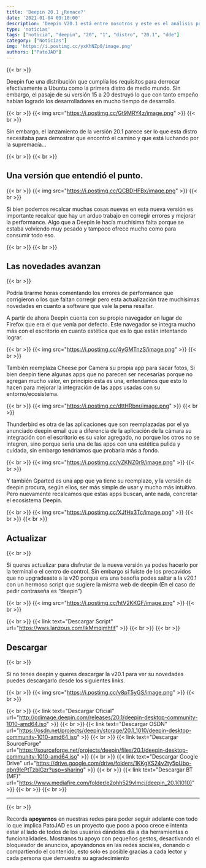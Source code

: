 ```yaml
---
title: 'Deepin 20.1 ¿Renace?'
date: '2021-01-04 09:10:00'
description: 'Deepin V20.1 está entre nosotros y este es el análisis preliminar de las novedades presentadas por la web de Deepin.'
type: 'noticias'
tags: ["noticia", "deepin", "20", "1", "distro", "20.1", "dde"]
category: ["Noticias"]
img: 'https://i.postimg.cc/yxKhNZp0/image.png'
authors: ["PatoJAD"]
---
```


{{< br >}}

Deepin fue una distribución que cumplía los requisitos para derrocar efectivamente a Ubuntu como la primera distro de medio mundo. Sin embargo, el pasaje de su versión 15 a 20 destruyó lo que con tanto empeño habían logrado los desarrolladores en mucho tiempo de desarrollo.

{{< br >}}
{{< img src="https://i.postimg.cc/Gt9MRY4z/image.png" >}}
{{< br >}}

Sin embargo, el lanzamiento de la versión 20.1 parece ser lo que esta distro necesitaba para demostrar que encontró el camino y que está luchando por la supremacía…

{{< br >}}
{{< br >}}

## Una versión que entendió el punto.

{{< br >}}
{{< img src="https://i.postimg.cc/QCBDHFBx/image.png" >}}
{{< br >}}

Si bien podemos recalcar muchas cosas nuevas en esta nueva versión es importante recalcar que hay un arduo trabajo en corregir errores y mejorar la performance. Algo que a Deepin le hacía muchísima falta porque se estaba volviendo muy pesado y tampoco ofrece mucho como para consumir todo eso.

{{< br >}}
{{< br >}}

## Las novedades avanzan

{{< br >}}

Podría tirarme horas comentando los errores de performance que corrigieron o los que faltan corregir pero esta actualización trae muchísimas novedades en cuanto a software que vale la pena resaltar.

A partir de ahora Deepin cuenta con su propio navegador en lugar de Firefox que era el que venía por defecto. Este navegador se integra mucho más con el escritorio en cuanto estética que es lo que están intentando lograr.

{{< br >}}
{{< img src="https://i.postimg.cc/4yGMTnzS/image.png" >}}
{{< br >}}

También reemplaza Cheese por Camera su propia app para sacar fotos, Si bien deepin tiene algunas apps que no parecen ser necesarias porque no agregan mucho valor, en principio esta es una, entendamos que esto lo hacen para mejorar la integración de las apps usadas con su entorno/ecosistema.

{{< br >}}
{{< img src="https://i.postimg.cc/dttHRbnr/image.png" >}}
{{< br >}}

Thunderbird es otra de las aplicaciones que son reemplazadas por el ya anunciado deepin email que a diferencia de la aplicación de la cámara su integración con el escritorio es su valor agregado, no porque los otros no se integren, sino porque sería una de las apps con una estética pulida y cuidada, sin embargo tendríamos que probarla más a fondo.

{{< br >}}
{{< img src="https://i.postimg.cc/vZKNZ0r9/image.png" >}}
{{< br >}}

Y también Gparted es una app que ya tiene su reemplazo, y la versión de deepin procura, según ellos, ser más simple de usar y mucho más intuitivo. Pero nuevamente recalcamos que estas apps buscan, ante nada, concretar el ecosistema Deepin.

{{< br >}}
{{< img src="https://i.postimg.cc/XJfHx3Tc/image.png" >}}
{{< br >}}
{{< br >}}

## Actualizar

{{< br >}}

Si queres actualizar para disfrutar de la nueva versión ya podes hacerlo por la terminal o el centro de control. Sin embargo si fuiste de los precavidos que no upgradeaste a la v20 porque era una basofia podes saltar a la v20.1 con un hermoso script que sugiere la misma web de deepin (En el caso de pedir contraseña es “deepin”)

{{< br >}}
{{< img src="https://i.postimg.cc/htV2KKGF/image.png" >}}
{{< br >}}

{{< br >}}
{{< link text="Descargar Script" url="https://wws.lanzous.com/ikMmqjmhtif" >}}
{{< br >}}
{{< br >}}

## Descargar

{{< br >}}

Si no tenes deepin y queres descargar la v20.1 para ver su novedades puedes descargarlo desde los siguientes links.

{{< br >}}
{{< img src="https://i.postimg.cc/v8pT5yGS/image.png" >}}
{{< br >}}

{{< br >}}
{{< link text="Descargar Oficial" url="http://cdimage.deepin.com/releases/20.1/deepin-desktop-community-1010-amd64.iso" >}}
{{< br >}}
{{< link text="Descargar OSDN" url="https://osdn.net/projects/deepin/storage/20.1_1010/deepin-desktop-community-1010-amd64.iso" >}}
{{< br >}}
{{< link text="Descargar SourceForge" url="https://sourceforge.net/projects/deepin/files/20.1/deepin-desktop-community-1010-amd64.iso" >}}
{{< br >}}
{{< link text="Descargar Google Drive" url="https://drive.google.com/drive/folders/1KKgXS24v2ty5pUbo-qbn9IePtTzblGzr?usp=sharing" >}}
{{< br >}}
{{< link text="Descargar BT (MF)" url="https://www.mediafire.com/folder/e2ohh529vlmcj/deepin_20.1(1010)" >}}
{{< br >}}
{{< br >}}

---

{{< br >}}

Recorda **apoyarnos** en nuestras redes para poder seguir adelante con todo lo que implica PatoJAD es un proyecto que poco a poco crece e intenta estar al lado de todos de los usuarios dándoles dia a dia herramientas o funcionalidades. Mostranos tu apoyo con pequeños gestos, desactivando el bloqueador de anuncios, apoyándonos en las redes sociales, donando o compartiendo el contenido, esto solo es posible gracias a cada lector y cada persona que demuestra su agradecimiento
